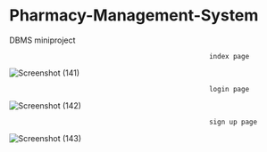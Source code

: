# Pharmacy-Management-System

DBMS miniproject



                                                      index page



![Screenshot (141)](https://user-images.githubusercontent.com/70808748/103013562-64ca7200-4563-11eb-9ca1-fc9561b726d2.png)


                                                      login page


![Screenshot (142)](https://user-images.githubusercontent.com/70808748/103013806-c1c62800-4563-11eb-9910-4fbc8dec8c6c.png)


                                                      sign up page


![Screenshot (143)](https://user-images.githubusercontent.com/70808748/103013825-cab6f980-4563-11eb-8690-060fe9357486.png)

